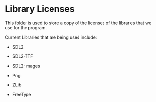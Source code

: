 # Library Licenses

This folder is used to store a copy of the licenses of the libraries that we use for the program.

Current Libraries that are being used include:

* SDL2

* SDL2-TTF

* SDL2-Images

* Png

* ZLib

* FreeType


